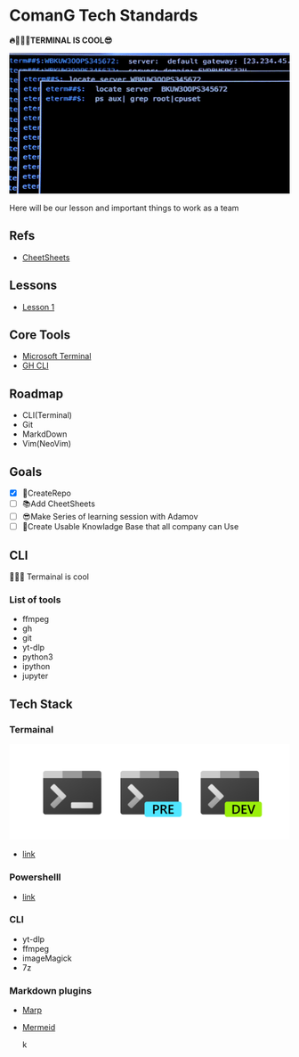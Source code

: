 # ComanG Tech Standards

**🔥👩🏻‍💻TERMINAL IS COOL😎**

![Terminal is cool](./res/TermC.webp)


Here will be our lesson and important things to work as a team

## Refs

- [CheetSheets](./CheetSheets.md)

## Lessons

- [Lesson 1](./Lesson1.md)

## Core Tools

- [Microsoft Terminal](https://learn.microsoft.com/en-us/windows/terminal/install)
- [GH CLI](https://cli.github.com/)

## Roadmap

- CLI(Terminal)
- Git
- MarkdDown
- Vim(NeoVim)

## Goals

- [x] 🥇CreateRepo
- [ ] 📚Add CheetSheets
- [ ] 😎Make Series of learning session with Adamov
- [ ] 🐸Create Usable Knowladge Base that all company can Use

## CLI

👩🏻‍💻 Termainal is cool

### List of tools

- ffmpeg
- gh
- git
- yt-dlp
- python3
- ipython
- jupyter

## Tech Stack

### Termainal

![Microsoft Terminal](./res/MicrosoftTerminal.png)

- [link](https://github.com/microsoft/terminal)

### Powershelll

- [link](https://github.com/PowerShell/PowerShell)

### CLI

- yt-dlp
- ffmpeg
- imageMagick
- 7z

### Markdown plugins

- [Marp](https://marp.app/)
- [Mermeid](https://mermaid-js.github.io/mermaid/#/)

    k


